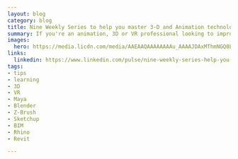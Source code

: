 ```yaml
---
layout: blog
category: blog
title: Nine Weekly Series to help you master 3-D and Animation technologies
summary: If you're an animation, 3D or VR professional looking to improve your skills, take a look at these quick, 10 minute weekly series from LinkedIn Learning experts to help you master new technologies from Maya, Blender, Z-Brush, Sketchup, BIM, Rhino and Revit.
images:
  hero: https://media.licdn.com/media/AAEAAQAAAAAAAAu_AAAAJDAxMThmNGQ0LWRmN2ItNDBlNS1hMjJlLTEyZGMxOTg2OWI4ZQ.png
links:
  linkedin: https://www.linkedin.com/pulse/nine-weekly-series-help-you-master-3-d-animation-ray-villalobos
tags:
- tips
- learning
- 3D
- VR
- Maya
- Blender
- Z-Brush
- Sketchup
- BIM
- Rhino
- Revit

---
```

